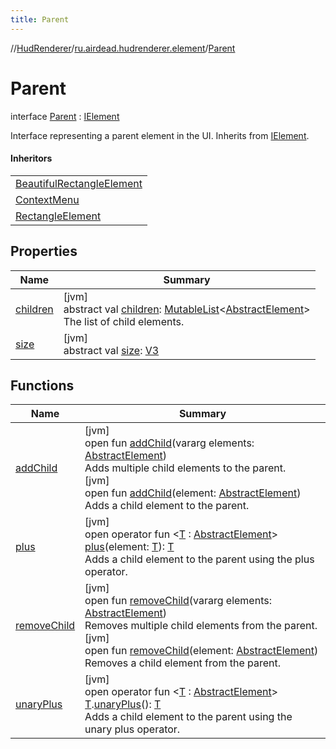 ```yaml
---
title: Parent
---
```

//[HudRenderer](../../../index.html)/[ru.airdead.hudrenderer.element](../index.html)/[Parent](index.html)



# Parent

interface [Parent](index.html) : [IElement](../-i-element/index.html)

Interface representing a parent element in the UI. Inherits from [IElement](../-i-element/index.html).



#### Inheritors


| |
|---|
| [BeautifulRectangleElement](../-beautiful-rectangle-element/index.html) |
| [ContextMenu](../-context-menu/index.html) |
| [RectangleElement](../-rectangle-element/index.html) |


## Properties


| Name | Summary |
|---|---|
| [children](children.html) | [jvm]<br>abstract val [children](children.html): [MutableList](https://kotlinlang.org/api/latest/jvm/stdlib/kotlin.collections/-mutable-list/index.html)&lt;[AbstractElement](../-abstract-element/index.html)&gt;<br>The list of child elements. |
| [size](../-i-element/size.html) | [jvm]<br>abstract val [size](../-i-element/size.html): [V3](../../ru.airdead.hudrenderer.utility/-v3/index.html) |


## Functions


| Name | Summary |
|---|---|
| [addChild](add-child.html) | [jvm]<br>open fun [addChild](add-child.html)(vararg elements: [AbstractElement](../-abstract-element/index.html))<br>Adds multiple child elements to the parent.<br>[jvm]<br>open fun [addChild](add-child.html)(element: [AbstractElement](../-abstract-element/index.html))<br>Adds a child element to the parent. |
| [plus](plus.html) | [jvm]<br>open operator fun &lt;[T](plus.html) : [AbstractElement](../-abstract-element/index.html)&gt; [plus](plus.html)(element: [T](plus.html)): [T](plus.html)<br>Adds a child element to the parent using the plus operator. |
| [removeChild](remove-child.html) | [jvm]<br>open fun [removeChild](remove-child.html)(vararg elements: [AbstractElement](../-abstract-element/index.html))<br>Removes multiple child elements from the parent.<br>[jvm]<br>open fun [removeChild](remove-child.html)(element: [AbstractElement](../-abstract-element/index.html))<br>Removes a child element from the parent. |
| [unaryPlus](unary-plus.html) | [jvm]<br>open operator fun &lt;[T](unary-plus.html) : [AbstractElement](../-abstract-element/index.html)&gt; [T](unary-plus.html).[unaryPlus](unary-plus.html)(): [T](unary-plus.html)<br>Adds a child element to the parent using the unary plus operator. |

